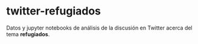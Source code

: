 # twitter-refugiados
Datos y jupyter notebooks de análisis de la discusión en Twitter acerca del tema **refugiados**. 
